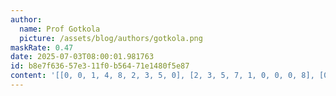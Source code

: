 ```yaml
---
author:
  name: Prof Gotkola
  picture: /assets/blog/authors/gotkola.png
maskRate: 0.47
date: 2025-07-03T08:00:01.981763
id: b8e7f636-57e3-11f0-b564-71e1480f5e87
content: '[[0, 0, 1, 4, 8, 2, 3, 5, 0], [2, 3, 5, 7, 1, 0, 0, 0, 8], [0, 8, 4, 5, 6, 3, 2, 0, 1], [3, 4, 8, 0, 7, 0, 0, 0, 0], [5, 0, 7, 9, 0, 0, 0, 0, 2], [1, 0, 9, 8, 5, 4, 0, 0, 0], [7, 1, 0, 0, 2, 0, 0, 0, 4], [0, 0, 0, 3, 0, 5, 0, 0, 0], [4, 0, 6, 1, 9, 0, 0, 0, 3]]'
---
```

